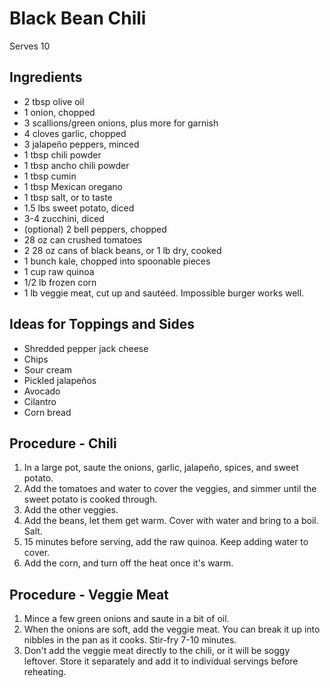 # Black Bean Chili

Serves 10

## Ingredients

- 2 tbsp olive oil
- 1 onion, chopped
- 3 scallions/green onions, plus more for garnish
- 4 cloves garlic, chopped
- 3 jalapeño peppers, minced
- 1 tbsp chili powder
- 1 tbsp ancho chili powder
- 1 tbsp cumin
- 1 tbsp Mexican oregano
- 1 tbsp salt, or to taste
- 1.5 lbs sweet potato, diced
- 3-4 zucchini, diced
- (optional) 2 bell peppers, chopped
- 28 oz can crushed tomatoes
- 2 28 oz cans of black beans, or 1 lb dry, cooked
- 1 bunch kale, chopped into spoonable pieces
- 1 cup raw quinoa
- 1/2 lb frozen corn
- 1 lb veggie meat, cut up and sautéed. Impossible burger works well.

## Ideas for Toppings and Sides

- Shredded pepper jack cheese
- Chips
- Sour cream
- Pickled jalapeños
- Avocado
- Cilantro
- Corn bread

## Procedure - Chili

1. In a large pot, saute the onions, garlic, jalapeño, spices, and sweet potato. 
2. Add the tomatoes and water to cover the veggies, and simmer until the sweet potato is cooked through.
3. Add the other veggies.
4. Add the beans, let them get warm. Cover with water and bring to a boil. Salt.
5. 15 minutes before serving, add the raw quinoa. Keep adding water to cover.
6. Add the corn, and turn off the heat once it's warm.

## Procedure - Veggie Meat

1. Mince a few green onions and saute in a bit of oil.
2. When the onions are soft, add the veggie meat. You can break it up into nibbles in the pan as it cooks.
   Stir-fry 7-10 minutes.
3. Don't add the veggie meat directly to the chili, or it will be soggy leftover. Store it separately and add
   it to individual servings before reheating.
